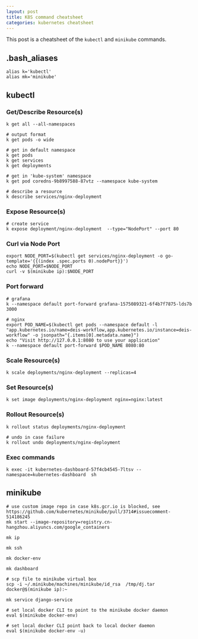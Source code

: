 ```yaml
---
layout: post
title: K8S command cheatsheet
categories: kubernetes cheatsheet
---
```


This post is a cheatsheet of the `kubectl` and `minikube` commands.

## .bash_aliases

```
alias k='kubectl'
alias mk='minikube'
```


## kubectl

### Get/Describe Resource(s)

```
k get all --all-namespaces

# output format
k get pods -o wide

# get in default namespace
k get pods
k get services
k get deployments

# get in 'kube-system' namespace
k get pod coredns-9b8997588-87vtz --namespace kube-system

# describe a resource
k describe services/nginx-deployment

```

### Expose Resource(s)

```
# create service
k expose deployment/nginx-deployment  --type="NodePort" --port 80

```

### Curl via Node Port

```
export NODE_PORT=$(kubectl get services/nginx-deployment -o go-template='{{(index .spec.ports 0).nodePort}}')
echo NODE_PORT=$NODE_PORT
curl -v $(minikube ip):$NODE_PORT
```

### Port forward

```
# grafana
k --namespace default port-forward grafana-1575089321-6f4b7f7875-lds7b 3000

# nginx
export POD_NAME=$(kubectl get pods --namespace default -l "app.kubernetes.io/name=deis-workflow,app.kubernetes.io/instance=deis-workflow" -o jsonpath="{.items[0].metadata.name}")
echo "Visit http://127.0.0.1:8080 to use your application"
k --namespace default port-forward $POD_NAME 8080:80
```

### Scale Resource(s)

```
k scale deployments/nginx-deployment --replicas=4
```

### Set Resource(s)

```
k set image deployments/nginx-deployment nginx=nginx:latest
```

### Rollout Resource(s)

```
k rollout status deployments/nginx-deployment

# undo in case failure
k rollout undo deployments/nginx-deployment

```

### Exec commands

```
k exec -it kubernetes-dashboard-57f4cb4545-7ltsv --namespace=kubernetes-dashboard  sh
```

## minikube

```
# use custom image repo in case k8s.gcr.io is blocked, see https://github.com/kubernetes/minikube/pull/3714#issuecomment-514186245
mk start --image-repository=registry.cn-hangzhou.aliyuncs.com/google_containers

mk ip

mk ssh

mk docker-env

mk dashboard

# scp file to minikube virtual box
scp -i ~/.minikube/machines/minikube/id_rsa  /tmp/dj.tar docker@$(minikube ip):~

mk service django-service

# set local docker CLI to point to the minikube docker daemon
eval $(minikube docker-env)

# set local docker CLI point back to local docker daemon
eval $(minikube docker-env -u)


```
